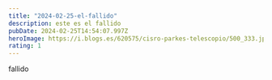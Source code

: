 ```yaml
---
title: "2024-02-25-el-fallido"
description: este es el fallido
pubDate: 2024-02-25T14:54:07.997Z
heroImage: https://i.blogs.es/620575/cisro-parkes-telescopio/500_333.jpeg
rating: 1
---
```

fallido
